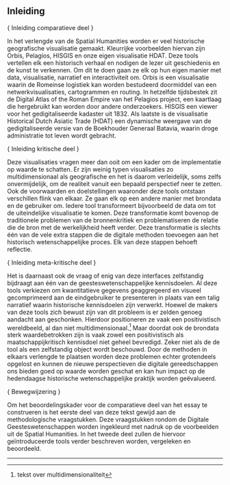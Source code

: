 ## Inleiding

{ Inleiding comparatieve deel }

In het verlengde van de Spatial Humanities worden er veel historische geografische visualisatie gemaakt. Kleurrijke voorbeelden hiervan zijn Orbis, Pelagios, HISGIS en onze eigen visualisatie HDAT. Deze tools vertellen elk een historisch verhaal en nodigen de lezer uit geschiedenis en de kunst te verkennen. Om dit te doen gaan ze elk op hun eigen manier met data, visualisatie, narratief en interactiviteit om. Orbis is een visualisatie waarin de Romeinse logistiek kan worden bestudeerd doormiddel van een netwerkvisualisaties, cartogrammen en routing. In hetzelfde tijdsbestek zit de Digital Atlas of the Roman Empire van het Pelagios project, een kaartlaag die hergebruikt kan worden door andere onderzoekers. HISGIS een viewer voor het gedigitaliseerde kadaster uit 1832. Als laatste is de visualisatie Historical Dutch Asiatic Trade (HDAT) een dynamische weergave van de gedigitaliseerde versie van de Boekhouder Generaal Batavia, waarin droge administratie tot leven wordt gebracht. 

{ Inleiding kritische deel }

Deze visualisaties vragen meer dan ooit om een kader om de implementatie op waarde te schatten. Er zijn weinig typen visualisaties zo multidimensionaal als geografische en het is daarom verleidelijk, soms zelfs onvermijdelijk, om de realiteit vanuit een bepaald perspectief neer te zetten. Ook de voorwaarden en doelstellingen waaronder deze tools ontstaan verschillen flink van elkaar. Ze gaan elk op een andere manier met brondata en de gebruiker om. Iedere tool transformeert bijvoorbeeld de data om tot de uiteindelijke visualisatie te komen. Deze transformatie komt bovenop de traditionele problemen van de bronnenkritiek en problematiseren de relatie die de bron met de werkelijkheid heeft verder. Deze transformatie is slechts één van de vele extra stappen die de digitale methoden toevoegen aan het historisch wetenschappelijke proces. Elk van deze stappen behoeft reflectie. 

{ Inleiding meta-kritische deel }

Het is daarnaast ook de vraag of enig van deze interfaces zelfstandig bijdraagt aan één van de geesteswetenschappelijke kennisdoelen. Al deze tools verkiezen om kwantitatieve gegevens geaggregeerd en visueel gecomprimeerd aan de eindgebruiker te presenteren in plaats van een talig narratief waarin historische kennisdoelen zijn verwerkt. Hoewel de makers van deze tools zich bewust zijn van dit probleem is er zelden genoeg aandacht aan geschonken. Hierdoor positioneren ze vaak een positivistisch wereldbeeld, al dan niet multidimensionaal.[^1] Maar doordat ook de brondata sterk waardebetrokken zijn is vaak zowel een positivistisch als maatschappijkritisch kennisdoel niet geheel bevredigd. Zeker niet als de de tool als een zelfstandig object wordt beschouwd. Door de methoden in elkaars verlengde te plaatsen worden deze problemen echter grotendeels opgelost en kunnen de nieuwe perspectieven die digitale gereedschappen ons bieden goed op waarde worden geschat en kan hun impact op de hedendaagse historische wetenschappelijke praktijk worden geëvalueerd.

{ Bewegwijzering }

Om het beoordelingskader voor de comparatieve deel van het essay te construeren is het eerste deel van deze tekst gewijd aan de methodologische vraagstukken. Deze vraagstukken rondom de Digitale Geesteswetenschappen worden ingekleurd met nadruk op de voorbeelden uit de Spatial Humanities. In het tweede deel zullen de hiervoor geïntroduceerde tools verder beschreven worden, vergeleken en beoordeeld.

---- 

[^1]:	tekst over multidimensionaliteit